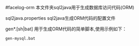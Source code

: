 #facelog-orm
本文件夹sql2java用于生成数据库访问代码(ORM)

sql2java.properties sql2java生成ORM代码的配置文件

gen*.[sh|bat] 用于生成ORM代码的简单脚本,使用示例如下：

	gen-mysql.bat
